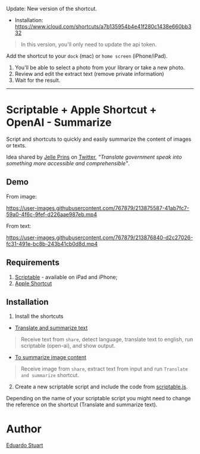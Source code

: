 Update: New version of the shortcut.

- Installation: https://www.icloud.com/shortcuts/a7b135954b4e41f280c1438e660bb332

> In this version, you'll only need to update the api token.

Add the shortcut to your `dock` (mac) or `home screen` (iPhone/iPad). 
1. You'll be able to select a photo from your library or take a new photo. 
1. Review and edit the extract text (remove private information)
1. Wait for the result.

--- 

# Scriptable + Apple Shortcut + OpenAI - Summarize

Script and shortcuts to quickly and easily summarize the content of images or texts.

Idea shared by [Jelle Prins](https://twitter.com/jelleprins/status/1616732334514122752) on [Twitter](https://twitter.com/eduardostuart/status/1616737195423059968), _"Translate government speak into something more accessible and comprehensible"_.

## Demo

From image:

https://user-images.githubusercontent.com/767879/213875587-41ab7fc7-59a0-4f6c-9fef-d226aae987eb.mp4

From text:


https://user-images.githubusercontent.com/767879/213876840-d2c27026-fc31-491e-bc8b-243b41cb0d8d.mp4

## Requirements

1. [Scriptable](https://apps.apple.com/us/app/scriptable/id1405459188) - available on iPad and iPhone;
1. [Apple Shortcut](https://apps.apple.com/us/app/shortcuts/id915249334)

## Installation

1. Install the shortcuts

- [Translate and summarize text](https://www.icloud.com/shortcuts/750d98055431431bbbb5ffbac93b720b)

> Receive text from `share`, detect language, translate text to english, run scriptable (open-ai), and show output.

- [To summarize image content](https://www.icloud.com/shortcuts/a3b4432905784842979c666d620fdea2)

> Receive image from `share`, extract text from input and run `Translate and summarize` shortcut.

2. Create a new scriptable script and include the code from [scriptable.js](./scriptable.js).

Depending on the name of your scriptable script you might need to change the reference on the shortcut (Translate and summarize text).

# Author

[Eduardo Stuart](https://s.tuart.dev)
